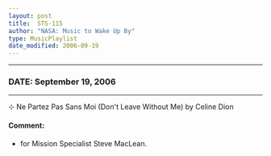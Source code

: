 ```yaml
---
layout: post
title:  STS-115
author: "NASA: Music to Wake Up By"
type: MusicPlaylist
date_modified: 2006-09-19
---
```


----
### DATE: September 19, 2006
----
⊹ Ne Partez Pas Sans Moi (Don't Leave Without Me) by Celine Dion

#### Comment:
* for Mission Specialist Steve MacLean.
